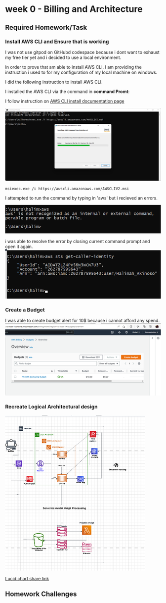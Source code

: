 # week 0 - Billing and Architecture

## Required Homework/Task

### Install AWS CLI and Ensure that is working
 I was not use gitpod on GitHubd codespace because i dont want to exhaust
my free tier yet and i decided to use a local environment.

In order to prove that am able to install AWS CLI.
I am providing the instruction i used to for my configuration of my local machine on windows.

I did the following instruction to install AWS CLI.

I installed the AWS CLI via the command in **command Promt**:

I follow instruction on [AWS CLI install documentation page](https://docs.aws.amazon.com/cli/latest/userguide/getting-started-install.html)

![Installing AWS CLI](assets/installing_window_cLI.png)

```
msiexec.exe /i https://awscli.amazonaws.com/AWSCLIV2.msi
```


I attempted to run the command by typing in 'aws'  but i recieved an errors.

![error message](assets/error_recieved.png)

i was able to resolve the error by closing current command prompt and open it again.
![Proof of working CLI](assets/Proof_of_install_aws_cli.png)
### Create a Budget
I  was able to create budget alert for 10$ because i cannot afford any spend.
![Budget Alert Created](assets/Budget_alert.png)

### Recreate Logical Architectural design

![Logical Architecture Design](assets/Recreate_Architectural_diagram.png)

[Lucid chart share link](https://lucid.app/lucidchart/455168fe-db0d-46d1-96f6-eae65544f194/edit?viewport_loc=-908%2C-411%2C4252%2C2044%2C0_0&invitationId=inv_81a0af4c-6578-4f7d-980d-42122ceac090)

## Homework Challenges
